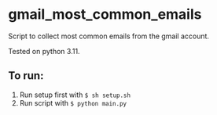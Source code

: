 # gmail_most_common_emails
Script to collect most common emails from the gmail account.

Tested on python 3.11.

## To run:

1. Run setup first with `$ sh setup.sh`
2. Run script with `$ python main.py`
